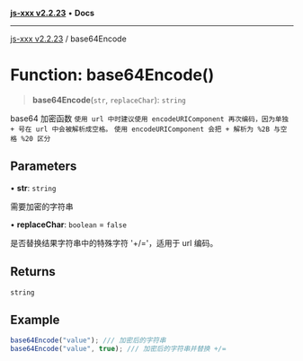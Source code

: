 [**js-xxx v2.2.23**](../README.md) • **Docs**

***

[js-xxx v2.2.23](../README.md) / base64Encode

# Function: base64Encode()

> **base64Encode**(`str`, `replaceChar`): `string`

base64 加密函数
`使用 url 中时建议使用 encodeURIComponent 再次编码，因为单独 + 号在 url 中会被解析成空格。`
`使用 encodeURIComponent 会把 + 解析为 %2B 与空格 %20 区分`

## Parameters

• **str**: `string`

需要加密的字符串

• **replaceChar**: `boolean` = `false`

是否替换结果字符串中的特殊字符 '+/='，适用于 url 编码。

## Returns

`string`

## Example

```ts
base64Encode("value"); /// 加密后的字符串
base64Encode("value", true); /// 加密后的字符串并替换 +/=
```
